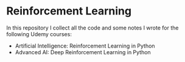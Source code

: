 # Reinforcement Learning

In this repository I collect all the code and some notes I wrote for the following Udemy courses:
- Artificial Intelligence: Reinforcement Learning in Python
- Advanced AI: Deep Reinforcement Learning in Python
